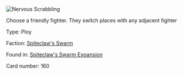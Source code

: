 
![Nervous Scrabbling](https://warhammerunderworlds.com/wp-content/uploads/sites/6/2018/02/160_ENG.png)

Choose a friendly fighter. They switch places with any adjacent fighter

Type: Ploy

Faction: [Spiteclaw's Swarm](/factions/spiteclaws-swarm.md)

Found in: [Spiteclaw's Swarm Expansion](/locations/spiteclaws-swarm-expansion.md)

Card number: 160
